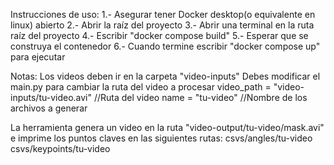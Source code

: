 Instrucciones de uso:
1.- Asegurar tener Docker desktop(o equivalente en linux) abierto
2.- Abrir la raíz del proyecto
3.- Abrir una terminal en la ruta raíz del proyecto
4.- Escribir "docker compose build"
5.- Esperar que se construya el contenedor
6.- Cuando termine escribir "docker compose up" para ejecutar


Notas:
Los videos deben ir en la carpeta "video-inputs"
Debes modificar el main.py para cambiar la ruta del video a procesar
    video_path = "video-inputs/tu-video.avi" //Ruta del video
    name = "tu-video" //Nombre de los archivos a generar 

La herramienta genera un video en la ruta "video-output/tu-video/mask.avi"
e imprime los puntos claves en las siguientes rutas:
    csvs/angles/tu-video
    csvs/keypoints/tu-video
